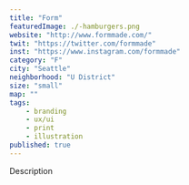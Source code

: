 ```yaml
---
title: "Form"
featuredImage: ./-hamburgers.png
website: "http://www.formmade.com/"
twit: "https://twitter.com/formmade"
inst: "https://www.instagram.com/formmade"
category: "F"
city: "Seattle"
neighborhood: "U District"
size: "small"
map: ""
tags:
    - branding
    - ux/ui
    - print
    - illustration
published: true
---
```


Description
